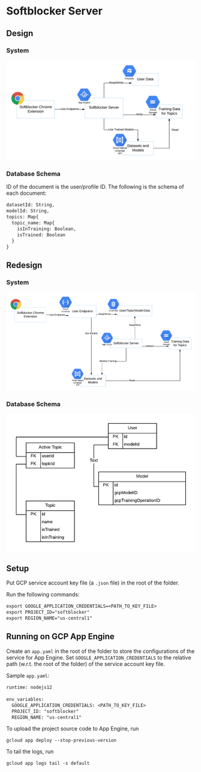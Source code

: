 # Softblocker Server

## Design
### System
![System Design](./images/softblocker-design.png)
### Database Schema
ID of the document is the user/profile ID. The following is the schema of each document:
```
datasetId: String,
modelId: String,
topics: Map{ 
  topic_name: Map{ 
    isInTraining: Boolean, 
    isTrained: Boolean
  } 
}
```
## Redesign
### System
![Revised System Design](./images/revised-softblocker-design.png)
### Database Schema
![Revised DB Schema](./images/revised-db-schema.png)

## Setup
Put GCP service account key file (a `.json` file) in the root of the folder.

Run the following commands:
```
export GOOGLE_APPLICATION_CREDENTIALS=<PATH_TO_KEY_FILE>
export PROJECT_ID="softblocker"
export REGION_NAME="us-central1"        
```

## Running on GCP App Engine

Create an `app.yaml` in the root of the folder to store the configurations of the service for App Engine. Set `GOOGLE_APPLICATION_CREDENTIALS` to the relative path (w.r.t. the root of the folder) of the service account key file.

Sample `app.yaml`:
```
runtime: nodejs12

env_variables:
  GOOGLE_APPLICATION_CREDENTIALS: <PATH_TO_KEY_FILE>
  PROJECT_ID: "softblocker"
  REGION_NAME: "us-central1"
```

To upload the project source code to App Engine, run
```
gcloud app deploy --stop-previous-version
```

To tail the logs, run
```
gcloud app logs tail -s default
```
